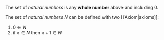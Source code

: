 The set of _natural numbers_ is any **whole number** above and including 0.

The set of _natural numbers_ $N$  can be defined with two [[Axiom|axioms]]:
1. $0 \in N$
2. if $x \in N$ then $x + 1 \in N$